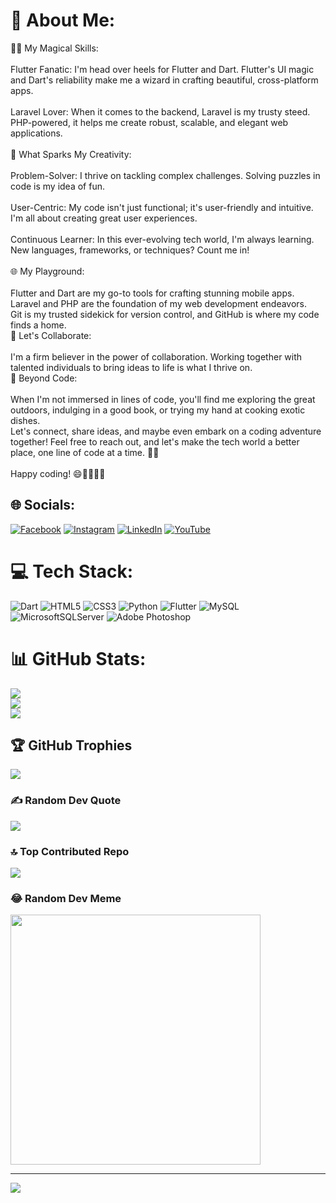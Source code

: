 # 💫 About Me:
🧙‍♂️ My Magical Skills:<br><br>Flutter Fanatic: I'm head over heels for Flutter and Dart. Flutter's UI magic and Dart's reliability make me a wizard in crafting beautiful, cross-platform apps.<br><br>Laravel Lover: When it comes to the backend, Laravel is my trusty steed. PHP-powered, it helps me create robust, scalable, and elegant web applications.<br><br>🌟 What Sparks My Creativity:<br><br>Problem-Solver: I thrive on tackling complex challenges. Solving puzzles in code is my idea of fun.<br><br>User-Centric: My code isn't just functional; it's user-friendly and intuitive. I'm all about creating great user experiences.<br><br>Continuous Learner: In this ever-evolving tech world, I'm always learning. New languages, frameworks, or techniques? Count me in!<br><br>🌐 My Playground:<br><br>Flutter and Dart are my go-to tools for crafting stunning mobile apps.<br>Laravel and PHP are the foundation of my web development endeavors.<br>Git is my trusted sidekick for version control, and GitHub is where my code finds a home.<br>🤝 Let's Collaborate:<br><br>I'm a firm believer in the power of collaboration. Working together with talented individuals to bring ideas to life is what I thrive on.<br>🌈 Beyond Code:<br><br>When I'm not immersed in lines of code, you'll find me exploring the great outdoors, indulging in a good book, or trying my hand at cooking exotic dishes.<br>Let's connect, share ideas, and maybe even embark on a coding adventure together! Feel free to reach out, and let's make the tech world a better place, one line of code at a time. 🚀✨<br><br>Happy coding! 😄👨‍💻👩‍💻


## 🌐 Socials:
[![Facebook](https://img.shields.io/badge/Facebook-%231877F2.svg?logo=Facebook&logoColor=white)](https://facebook.com/Farhadadarbar) [![Instagram](https://img.shields.io/badge/Instagram-%23E4405F.svg?logo=Instagram&logoColor=white)](https://instagram.com/Farhadadarbar) [![LinkedIn](https://img.shields.io/badge/LinkedIn-%230077B5.svg?logo=linkedin&logoColor=white)](https://linkedin.com/in/Farhadadarbar) [![YouTube](https://img.shields.io/badge/YouTube-%23FF0000.svg?logo=YouTube&logoColor=white)](https://youtube.com/@Farhadadarbar) 

# 💻 Tech Stack:
![Dart](https://img.shields.io/badge/dart-%230175C2.svg?style=for-the-badge&logo=dart&logoColor=white) ![HTML5](https://img.shields.io/badge/html5-%23E34F26.svg?style=for-the-badge&logo=html5&logoColor=white) ![CSS3](https://img.shields.io/badge/css3-%231572B6.svg?style=for-the-badge&logo=css3&logoColor=white) ![Python](https://img.shields.io/badge/python-3670A0?style=for-the-badge&logo=python&logoColor=ffdd54) ![Flutter](https://img.shields.io/badge/Flutter-%2302569B.svg?style=for-the-badge&logo=Flutter&logoColor=white) ![MySQL](https://img.shields.io/badge/mysql-%2300f.svg?style=for-the-badge&logo=mysql&logoColor=white) ![MicrosoftSQLServer](https://img.shields.io/badge/Microsoft%20SQL%20Sever-CC2927?style=for-the-badge&logo=microsoft%20sql%20server&logoColor=white) ![Adobe Photoshop](https://img.shields.io/badge/adobephotoshop-%2331A8FF.svg?style=for-the-badge&logo=adobephotoshop&logoColor=white)
# 📊 GitHub Stats:
![](https://github-readme-stats.vercel.app/api?username=farhadadarbar&theme=great-gatsby&hide_border=true&include_all_commits=true&count_private=false)<br/>
![](https://github-readme-streak-stats.herokuapp.com/?user=farhadadarbar&theme=great-gatsby&hide_border=true)<br/>
![](https://github-readme-stats.vercel.app/api/top-langs/?username=farhadadarbar&theme=great-gatsby&hide_border=true&include_all_commits=true&count_private=false&layout=compact)

## 🏆 GitHub Trophies
![](https://github-profile-trophy.vercel.app/?username=farhadadarbar&theme=matrix&no-frame=false&no-bg=false&margin-w=4)

### ✍️ Random Dev Quote
![](https://quotes-github-readme.vercel.app/api?type=vetical&theme=light)

### 🔝 Top Contributed Repo
![](https://github-contributor-stats.vercel.app/api?username=farhadadarbar&limit=5&theme=matrix&combine_all_yearly_contributions=true)

### 😂 Random Dev Meme
<img src='https://randommeme-five.vercel.app/' style="height: 400px;"/>

---
[![](https://visitcount.itsvg.in/api?id=farhadadarbar&icon=4&color=0)](https://visitcount.itsvg.in)

<!-- Proudly created with GPRM ( https://gprm.itsvg.in ) -->
